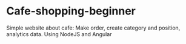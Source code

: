 # Cafe-shopping-beginner
Simple website about cafe: Make order, create category and position, analytics data. Using NodeJS and Angular

